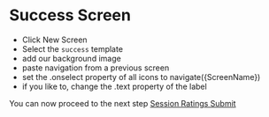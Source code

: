 # Success Screen

* Click New Screen
* Select the `success` template
* add our background image
* paste navigation from a previous screen
* set the .onselect property of all icons to navigate({ScreenName})
* if you like to, change the .text property of the label

You can now proceed to the next step [Session Ratings Submit](https://github.com/LuiseFreese/M365BootCamp/blob/main/MakeYourApp-SessionsRatingSUBMIT.md)
